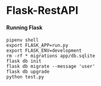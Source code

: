# Flask-RestAPI

#### Running Flask
```
pipenv shell
export FLASK_APP=run.py
export FLASK_ENV=development
rm -rf * migrations app/db.sqlite 
flask db init 
flask db migrate --message 'user'
flask db upgrade
python test.py
```
